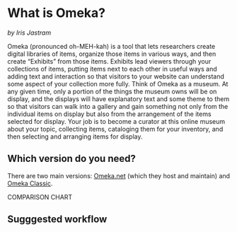 # What is Omeka?
*by Iris Jastram*

Omeka (pronounced oh-MEH-kah) is a tool that lets researchers create digital libraries of items, organize those items in various ways, and then create “Exhibits” from those items. Exhibits lead viewers through your collections of items, putting items next to each other in useful ways and adding text and interaction so that visitors to your website can understand some aspect of your collection more fully. Think of Omeka as a museum. At any given time, only a portion of the things the museum owns will be on display, and the displays will have explanatory text and some theme to them so that visitors can walk into a gallery and gain something not only from the individual items on display but also from the arrangement of the items selected for display. Your job is to become a curator at this online museum about your topic, collecting items, cataloging them for your inventory, and then selecting and arranging items for display.


## Which version do you need?

There are two main versions: [Omeka.net](http://www.omeka.net/) (which they host and maintain) and [Omeka Classic](http://omeka.org/). 

COMPARISON CHART


## Sugggested workflow



